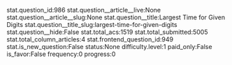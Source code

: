 stat.question_id:986
stat.question__article__live:None
stat.question__article__slug:None
stat.question__title:Largest Time for Given Digits
stat.question__title_slug:largest-time-for-given-digits
stat.question__hide:False
stat.total_acs:1519
stat.total_submitted:5005
stat.total_column_articles:4
stat.frontend_question_id:949
stat.is_new_question:False
status:None
difficulty.level:1
paid_only:False
is_favor:False
frequency:0
progress:0
